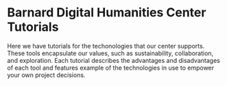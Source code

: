 # Barnard Digital Humanities Center Tutorials

Here we have tutorials for the techonologies that our center supports. These tools encapsulate our values, such as sustainability, collaboration, and exploration. Each tutorial describes the advantages and disadvantages of each tool and features example of the technologies in use to empower your own project decisions.
